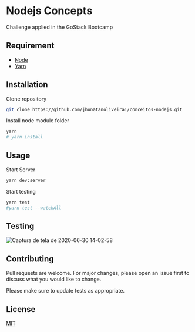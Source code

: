 # Nodejs Concepts
Challenge applied in the GoStack Bootcamp

## Requirement

* [Node](https://nodejs.org/en/)
* [Yarn](https://yarnpkg.com/)


## Installation

Clone repository
```bash
git clone https://github.com/jhonatanoliveira1/conceitos-nodejs.git
```
Install node module folder
```bash
yarn
# yarn install
```

## Usage

Start Server
```bash
yarn dev:server
```
Start testing
```bash
yarn test
#yarn test --watchAll 
```

## Testing

![Captura de tela de 2020-06-30 14-02-58](https://user-images.githubusercontent.com/58116030/86166872-e75e0180-baeb-11ea-8878-cf1d91e5f5b1.png)


## Contributing
Pull requests are welcome. For major changes, please open an issue first to discuss what you would like to change.

Please make sure to update tests as appropriate.

## License
[MIT](https://choosealicense.com/licenses/mit/)
